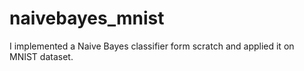# naivebayes_mnist
I implemented a Naive Bayes classifier form scratch and applied it on MNIST dataset.
